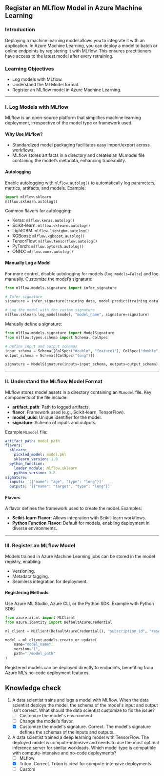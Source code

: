 ## Register an MLflow Model in Azure Machine Learning

### Introduction
Deploying a machine learning model allows you to integrate it with an application. In Azure Machine Learning, you can deploy a model to batch or online endpoints by registering it with MLflow. This ensures practitioners have access to the latest model after every retraining.

### Learning Objectives
- Log models with MLflow.
- Understand the MLModel format.
- Register an MLflow model in Azure Machine Learning.

---

### I. Log Models with MLflow

MLflow is an open-source platform that simplifies machine learning deployment, irrespective of the model type or framework used.

#### Why Use MLflow?
- Standardized model packaging facilitates easy import/export across workflows.
- MLflow stores artifacts in a directory and creates an MLmodel file containing the model’s metadata, enhancing traceability.

#### Autologging
Enable autologging with `mlflow.autolog()` to automatically log parameters, metrics, artifacts, and models. Example:

```python
import mlflow.sklearn
mlflow.sklearn.autolog()
```

Common flavors for autologging:
- Keras: `mlflow.keras.autolog()`
- Scikit-learn: `mlflow.sklearn.autolog()`
- LightGBM: `mlflow.lightgbm.autolog()`
- XGBoost: `mlflow.xgboost.autolog()`
- TensorFlow: `mlflow.tensorflow.autolog()`
- PyTorch: `mlflow.pytorch.autolog()`
- ONNX: `mlflow.onnx.autolog()`

#### Manually Log a Model
For more control, disable autologging for models (`log_models=False`) and log manually. Customize the model’s signature:

```python
from mlflow.models.signature import infer_signature

# Infer signature
signature = infer_signature(training_data, model.predict(training_data))

# Log the model with the custom signature
mlflow.sklearn.log_model(model, "model_name", signature=signature)
```

Manually define a signature:

```python
from mlflow.models.signature import ModelSignature
from mlflow.types.schema import Schema, ColSpec

# Define input and output schemas
input_schema = Schema([ColSpec("double", "feature1"), ColSpec("double", "feature2")])
output_schema = Schema([ColSpec("long")])

signature = ModelSignature(inputs=input_schema, outputs=output_schema)
```

---

### II. Understand the MLflow Model Format

MLflow stores model assets in a directory containing an `MLmodel` file. Key components of the file include:
- **artifact_path**: Path to logged artifacts.
- **flavor**: Framework used (e.g., Scikit-learn, TensorFlow).
- **model_uuid**: Unique identifier for the model.
- **signature**: Schema of inputs and outputs.

Example `MLmodel` file:

```yaml
artifact_path: model_path
flavors:
  sklearn:
    pickled_model: model.pkl
    sklearn_version: 1.0
  python_function:
    loader_module: mlflow.sklearn
    python_version: 3.8
signature:
  inputs: '[{"name": "age", "type": "long"}]'
  outputs: '[{"name": "target", "type": "long"}]'
```

#### Flavors
A flavor defines the framework used to create the model. Examples:
- **Scikit-learn Flavor**: Allows integration with Scikit-learn workflows.
- **Python Function Flavor**: Default for models, enabling deployment in diverse environments.

---

### III. Register an MLflow Model

Models trained in Azure Machine Learning jobs can be stored in the model registry, enabling:
- Versioning.
- Metadata tagging.
- Seamless integration for deployment.

#### Registering Methods
Use Azure ML Studio, Azure CLI, or the Python SDK. Example with Python SDK:

```python
from azure.ai.ml import MLClient
from azure.identity import DefaultAzureCredential

ml_client = MLClient(DefaultAzureCredential(), "subscription_id", "resource_group", "workspace")

model = ml_client.models.create_or_update(
    name="model_name",
    version="1",
    path="./model_path"
)
```

Registered models can be deployed directly to endpoints, benefiting from Azure ML’s no-code deployment features.

## Knowledge check
1. A data scientist trains and logs a model with MLflow. When the data scientist deploys the model, the schema of the model's input and output isn't correct. What should the data scientist customize to fix the issue? 
    - [ ] Customize the model's environment.
    - [ ] Change the model's flavor.
    - [x] Customize the model's signature. Correct. The model's signature defines the schemas of the inputs and outputs.

2. A data scientist trained a deep learning model with TensorFlow. The deployed model is compute-intensive and needs to use the most optimal inference server for similar workloads. Which model type is compatible with compute-intensive and no-code deployments? 
    - [ ] MLflow 
    - [x] Triton. Correct. Triton is ideal for compute-intensive deployments.
    - [ ] Custom